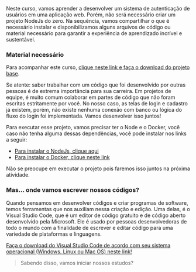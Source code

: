 Neste curso, vamos aprender a desenvolver um sistema de autenticação de usuários em uma aplicação web. Porém, não será necessário criar um projeto NodeJs do zero. Na sequência, vamos compartilhar o que é necessário instalar e disponibilizamos alguns arquivos de código ou material necessário para garantir a experiência de aprendizado incrível e sustentável.

### Material necessário

Para acompanhar este curso, [clique neste link e faça o download do projeto base](https://github.com/alura-cursos/curso-node-oauth/archive/refs/heads/projeto_inicial.zip).

Se atente: saber trabalhar com um código que foi desenvolvido por outras pessoas é de extrema importância para sua carreira. Em projetos de equipe, é muito comum colaborar em partes de código que não foram escritas estritamente por você. No nosso caso, as telas de login e cadastro já existem, porém, não existe nenhuma conexão com banco ou lógica do fluxo do login foi implementada. Vamos desenvolver isso juntos!

Para executar esse projeto, vamos precisar ter o Node e o Docker, você caso não tenha alguma dessas dependências, você pode instalar nos links a seguir:

- [Para instalar o NodeJs, clique aqui](https://nodejs.org/en)
- [Para instalar o Docker, clique neste link](https://www.docker.com/products/docker-desktop/)

Não se preocupe em executar o projeto pois faremos isso juntos na próxima atividade.

### Mas… onde vamos escrever nossos códigos?

Quando pensamos em desenvolver códigos e criar programas de software, temos ferramentas que nos auxiliam nessa criação e edição. Uma delas, é o Visual Studio Code, que é um editor de código gratuito e de código aberto desenvolvido pela Microsoft. Ele é usado por pessoas desenvolvedoras de todo o mundo com a finalidade de escrever e editar código para uma variedade de plataformas e linguagens.

[Faça o download do Visual Studio Code de acordo com seu sistema operacional (Windows, Linux ou Mac OS) neste link!](https://code.visualstudio.com/download)

> Sabendo disso, vamos iniciar nossos estudos?